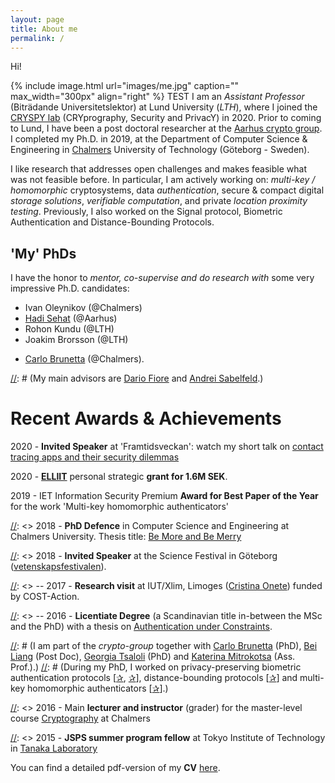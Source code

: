 ```yaml
---
layout: page
title: About me
permalink: /
---
```

Hi! 

{% include image.html url="images/me.jpg" caption="" max_width="300px" align="right" %}
TEST 
I am an *Assistant Professor* (Biträdande Universitetslektor) at Lund University (*LTH*), 
where I joined the [CRYSPY lab][cryspy] (CRYprography, Security and PrivacY) in 2020. 
Prior to coming to Lund, I have been a post doctoral researcher at the [Aarhus crypto group][aarhus]. 
I completed my Ph.D. in 2019, at the Department of Computer Science & Engineering in [Chalmers][chalmers] University of Technology (Göteborg - Sweden). 

I like research that addresses open challenges and makes feasible what was not feasible before. 
In particular, I am actively working on: 
*multi-key / homomorphic* cryptosystems, 
data *authentication*, 
secure & compact digital *storage solutions*, 
*verifiable computation*, and 
private *location proximity testing*. 
Previously, I also worked on the Signal protocol, Biometric Authentication and Distance-Bounding Protocols.

## 'My' PhDs
I have the honor to *mentor, co-supervise and do research with* some very impressive Ph.D. candidates: 
- Ivan Oleynikov (@Chalmers)
- [Hadi Sehat][hadi] (@Aarhus)
- Rohon Kundu (@LTH)
- Joakim Brorsson (@LTH) 
+ [Carlo Brunetta](http://www.cse.chalmers.se/~brunetta/) (@Chalmers).


[mkh]: test
[signatures]: test
[deduplication]: test
[vc]: vc
[plpt]: http://test
[cryspy]: http://www.cryspy-lab.se/
[aarhus]: https://users-cs.au.dk/orlandi/cryptogroup/
[chalmers]: http://www.cse.chalmers.se/~elenap/
[hadi]: https://pure.au.dk/portal/en/persons/hadi-sehat(d3c7a682-6f7b-43d4-b3c5-c07cb2e67613).html


[//]: # (My research interests are in **digital signatures**, **verifiable delegation of computation** techniques and **homomorphic** properties in cryptographic primitives. I am also part of a project on the *Signal protocol*.)
[//]: # (My main advisors are [Dario Fiore]({{"http://www.dariofiore.it/"}}) and [Andrei Sabelfeld]({{"http://www.cse.chalmers.se/~andrei/"}}).)
<br>


# Recent Awards & Achievements

2020 - **Invited Speaker** at 'Framtidsveckan': watch my short talk on [contact tracing apps and their security dilemmas](https://youtu.be/MmWOcKb0Iqw?t=1927)

2020 - [**ELLIIT**](https://old.liu.se/elliit?l=en) personal strategic **grant for 1.6M SEK**.

2019 - IET Information Security Premium **Award for Best Paper of the Year** for the work 'Multi-key homomorphic authenticators'

[//]: <> 2018 - **PhD Defence** in Computer Science and Engineering at Chalmers University. Thesis title: [Be More and Be Merry]({{'http://www.cse.chalmers.se/~elenap/papers/phd_thesis_elenap.pdf'}})

[//]: <> 2018 - **Invited Speaker** at the Science Festival in Göteborg ([vetenskapsfestivalen]({{"http://vetenskapsfestivalen.se/hem/"}})).


[//]: <> -- 2017 - **Research visit** at IUT/Xlim, Limoges ([Cristina Onete]({{"https://www.onete.net/"}})) funded by COST-Action.

[//]: <> -- 2016 - **Licentiate Degree** (a Scandinavian title in-between the MSc and the PhD) with a thesis on [Authentication under Constraints]({{"http://publications.lib.chalmers.se/records/fulltext/239669/239669.pdf"}}).

[//]: # (I am part of the *crypto-group* together with [Carlo Brunetta]({{"http://www.cse.chalmers.se/~brunetta/"}}) (PhD), [Bei Liang]({{"http://www.cse.chalmers.se/~lbei/"}}) (Post Doc), [Georgia Tsaloli]({{"http://www.cse.chalmers.se/~tsaloli/"}}) (PhD) and [Katerina Mitrokotsa]({{"http://www.cse.chalmers.se/~aikmitr/index.html"}}) (Ass. Prof.).)
[//]: # (During my PhD, I worked on privacy-preserving biometric authentication protocols [[✰]({{"http://www.cse.chalmers.se/~elenap/papers/indocrypt14.pdf"}}), [✰]({{"http://www.cse.chalmers.se/~elenap/papers/PLM17.pdf"}})], distance-bounding protocols [[✰]({{"http://www.cse.chalmers.se/~elenap/papers/mainHBDB-future-gen-comp-sys.pdf"}})] and multi-key homomorphic authenticators [[✰]({{"https://eprint.iacr.org/2016/804.pdf"}})].)

[//]: <> 2016 - Main **lecturer and instructor** (grader) for the master-level course [Cryptography]({{"http://www.cse.chalmers.se/edu/course/TDA352/"}}) at Chalmers


[//]: <> 2015 - **JSPS summer program fellow** at Tokyo Institute of Technology in [Tanaka Laboratory](http://www.is.titech.ac.jp/~keisuke/lab/index-e.html)


You can find a detailed pdf-version of my **CV** [here]({{"cv"}}). 
